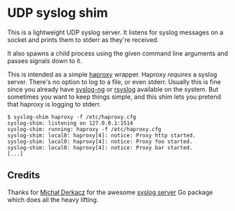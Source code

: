 # UDP syslog shim

This is a lightweight UDP syslog server. It listens for syslog
messages on a socket and prints them to stderr as they're received.

It also spawns a child process using the given command line arguments
and passes signals down to it.

This is intended as a simple [haproxy](http://haproxy.1wt.eu/)
wrapper. Haproxy _requires_ a syslog server. There's no option to log
to a file, or even stderr.  Usually this is fine since you already
have [syslog-ng](http://www.balabit.com/network-security/syslog-ng) or
[rsyslog](http://www.rsyslog.com/) available on the system. But
sometimes you want to keep things simple, and this shim lets you
pretend that haproxy is logging to stderr.

```Shell
$ syslog-shim haproxy -f /etc/haproxy.cfg
syslog-shim: listening on 127.0.0.1:1514
syslog-shim: running: haproxy -f /etc/haproxy.cfg
syslog-shim: local0: haproxy[4]: notice: Proxy http started.
syslog-shim: local0: haproxy[4]: notice: Proxy foo started.
syslog-shim: local0: haproxy[4]: notice: Proxy bar started.
[...]
```

## Credits

Thanks for [Michał Derkacz](https://github.com/ziutek) for the awesome
[syslog server](https://github.com/ziutek/syslog) Go package which
does all the heavy lifting.
